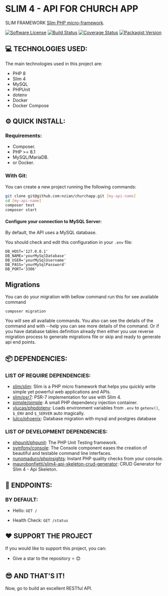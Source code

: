 # SLIM 4 - API FOR CHURCH APP

SLIM FRAMEWORK [Slim PHP micro-framework](https://www.slimframework.com).


[![Software License][ico-license]](LICENSE.md)
[![Build Status](https://travis-ci.com/maurobonfietti/slim4-api-skeleton.svg?branch=master)](https://travis-ci.com/maurobonfietti/slim4-api-skeleton)
[![Coverage Status](https://coveralls.io/repos/github/maurobonfietti/slim4-api-skeleton/badge.svg?branch=master)](https://coveralls.io/github/maurobonfietti/slim4-api-skeleton?branch=master)
[![Packagist Version](https://img.shields.io/packagist/v/maurobonfietti/slim4-api-skeleton)](https://packagist.org/packages/maurobonfietti/slim4-api-skeleton)

[ico-license]: https://img.shields.io/badge/license-MIT-brightgreen.svg?style=flat

## :computer: TECHNOLOGIES USED:

The main technologies used in this project are:

- PHP 8
- Slim 4
- MySQL
- PHPUnit
- dotenv
- Docker
- Docker Compose

## :gear: QUICK INSTALL:

### Requirements:

- Composer.
- PHP >= 8.1
- MySQL/MariaDB.
- or Docker.


### With Git:

You can create a new project running the following commands:

```bash
git clone git@github.com:nzian/churchapp.git [my-api-name]
cd [my-api-name]
composer test
composer start
```


#### Configure your connection to MySQL Server:

By default, the API uses a MySQL database.

You should check and edit this configuration in your `.env` file:

```
DB_HOST='127.0.0.1'
DB_NAME='yourMySqlDatabase'
DB_USER='yourMySqlUsername'
DB_PASS='yourMySqlPassword'
DB_PORT='3306'
```

## Migrations

You can do your migration with bellow command
run this for see available command

``` composer migration ```

You will see all available commands. You also can see the details of the command and with --help you can see more details of the command. Or if you have database tables definition already then either you use reverse migration process to generate migrations file or skip and ready to generate api end points.

## :package: DEPENDENCIES:

### LIST OF REQUIRE DEPENDENCIES:

- [slim/slim](https://github.com/slimphp/Slim): Slim is a PHP micro framework that helps you quickly write simple yet powerful web applications and APIs.
- [slim/psr7](https://github.com/slimphp/Slim-Psr7): PSR-7 implementation for use with Slim 4.
- [pimple/pimple](https://github.com/silexphp/Pimple): A small PHP dependency injection container.
- [vlucas/phpdotenv](https://github.com/vlucas/phpdotenv): Loads environment variables from `.env` to `getenv()`, `$_ENV` and `$_SERVER` auto magically.
- [lulco/phoenix](https://github.com/lulco/phoenix): Database migration with mysql and postgres database

### LIST OF DEVELOPMENT DEPENDENCIES:

- [phpunit/phpunit](https://github.com/sebastianbergmann/phpunit): The PHP Unit Testing framework.
- [symfony/console](https://github.com/symfony/console): The Console component eases the creation of beautiful and testable command line interfaces.
- [nunomaduro/phpinsights](https://github.com/nunomaduro/phpinsights): Instant PHP quality checks from your console.
- [maurobonfietti/slim4-api-skeleton-crud-generator](https://github.com/maurobonfietti/slim4-api-skeleton-crud-generator): CRUD Generator for Slim 4 - Api Skeleton.

## :bookmark: ENDPOINTS:

### BY DEFAULT:

- Hello: `GET /`

- Health Check: `GET /status`

## :heart: SUPPORT THE PROJECT

If you would like to support this project, you can:

- Give a star to the repository :star: :blush:

## :sunglasses: AND THAT'S IT!

Now, go to build an excellent RESTful API.
